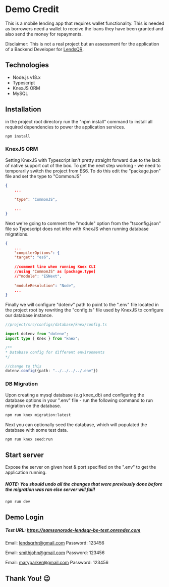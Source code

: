 # Demo Credit

This is a mobile lending app that requires wallet functionality. This is needed as borrowers need a wallet to receive the loans they have been granted and also send the money for repayments.

Disclaimer: This is not a real project but an assessment for the application of a  Backend Developer for [LendsQR](https://lendsqr.com).
  
  
## Technologies

* Node.js v18.x
* Typescript
* KnexJS ORM
* MySQL


## Installation

in the project root directory run the "npm install" command to install all required dependencies to power the application services.

```bash
npm install
```


### KnexJS ORM
Setting KnexJS with Typescript isn't pretty straight forward due to the lack of native support out of the box. To get the next step working - we need to temporarily switch the project from ES6. To do this edit the "package.json" file and set the type to "CommonJS"


```json
{
	...
	
	"type": "CommonJS",
	
	...
}
```
Next we're going to comment  the "module" option from the "tsconfig.json" file so Typescript does not infer with KnexJS when running database migrations.
```json
{
	...
	"compilerOptions": {
	"target": "es6",
	
	//comment line when running Knex CLI
	//using "CommonJS" as [package.type]
	//"module": "ESNext",
	
	"moduleResolution": "Node",
	...
}
```

Finally we will configure "dotenv" path to point to the ".env" file located in the project root by rewriting the "config.ts" file used by KnexJS to configure our database instance.

```typescript
//project/src/configs/database/knex/config.ts

import dotenv from "dotenv";
import type { Knex } from "knex";

/**
* Database config for different environments
*/

//change to this
dotenv.config({path: "../../../../.env"})
```
  

### DB Migration

Upon creating a mysql database (e.g knex_db) and configuring the database options in your ".env" file - run the following command to run migration on the database.

```bash
npm run knex migration:latest
```

Next you can optionally seed the database, which will populated the database with some test data.

```bash
npm run knex seed:run
```

  
## Start server

Expose the server on given host & port specified on the ".env" to get the application running.

##### NOTE: You should undo all the changes that were previously done before the migration was ran else server will fail!
 
```bash
npm run dev
```
  

## Demo Login

##### Test URL: https://samsonorode-lendsqr-be-test.onrender.com

Email: lendsqrhr@gmail.com
Password: 123456

Email: smithjohn@gmail.com
Password: 123456

Email: maryparker@gmail.com
Password: 123456


## Thank You! 😉